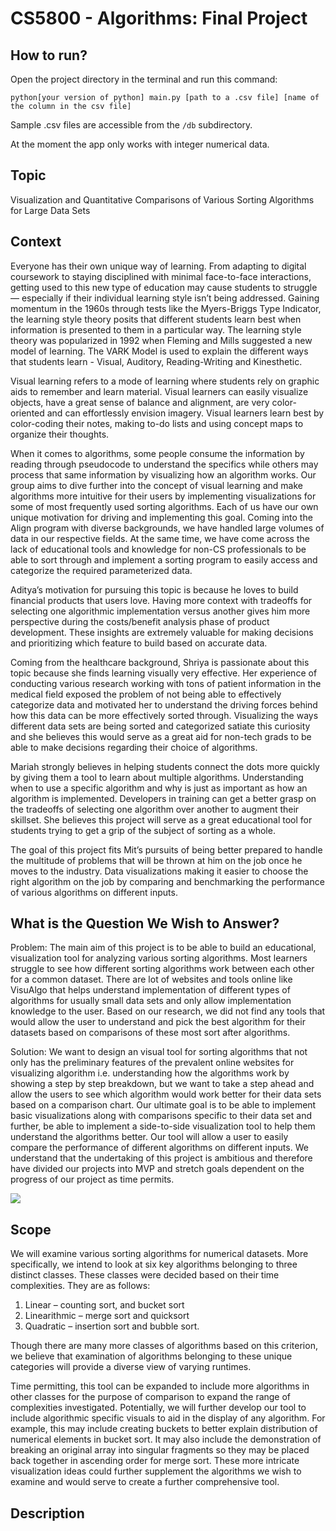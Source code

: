 # CS5800 - Algorithms: Final Project

## How to run?

Open the project directory in the terminal and run this command:

``python[your version of python] main.py [path to a .csv file] [name of the column in the csv file]
``

Sample .csv files are accessible from the ``/db`` subdirectory.

At the moment the app only works with integer numerical data.

## Topic

Visualization and Quantitative Comparisons of Various Sorting Algorithms for Large Data Sets

## Context

Everyone has their own unique way of learning. From adapting to digital coursework to staying disciplined with minimal
face-to-face interactions, getting used to this new type of education may cause students to struggle — especially if
their individual learning style isn’t being addressed. Gaining momentum in the 1960s through tests like the Myers-Briggs
Type Indicator, the learning style theory posits that different students learn best when information is presented to
them in a particular way. The learning style theory was popularized in 1992 when Fleming and Mills suggested a new model
of learning. The VARK Model is used to explain the different ways that students learn - Visual, Auditory,
Reading-Writing and Kinesthetic.

Visual learning refers to a mode of learning where students rely on graphic aids to remember and learn material. Visual
learners can easily visualize objects, have a great sense of balance and alignment, are very color-oriented and can
effortlessly envision imagery. Visual learners learn best by color-coding their notes, making to-do lists and using
concept maps to organize their thoughts.

When it comes to algorithms, some people consume the information by reading through pseudocode to understand the
specifics while others may process that same information by visualizing how an algorithm works. Our group aims to dive
further into the concept of visual learning and make algorithms more intuitive for their users by implementing
visualizations for some of most frequently used sorting algorithms. Each of us have our own unique motivation for
driving and implementing this goal. Coming into the Align program with diverse backgrounds, we have handled large
volumes of data in our respective fields. At the same time, we have come across the lack of educational tools and
knowledge for non-CS professionals to be able to sort through and implement a sorting program to easily access and
categorize the required parameterized data.

Aditya’s motivation for pursuing this topic is because he loves to build financial products that users love. Having more
context with tradeoffs for selecting one algorithmic implementation versus another gives him more perspective during the
costs/benefit analysis phase of product development. These insights are extremely valuable for making decisions and
prioritizing which feature to build based on accurate data.

Coming from the healthcare background, Shriya is passionate about this topic because she finds learning visually very
effective. Her experience of conducting various research working with tons of patient information in the medical field
exposed the problem of not being able to effectively categorize data and motivated her to understand the driving forces
behind how this data can be more effectively sorted through. Visualizing the ways different data sets are being sorted
and categorized satiate this curiosity and she believes this would serve as a great aid for non-tech grads to be able to
make decisions regarding their choice of algorithms.

Mariah strongly believes in helping students connect the dots more quickly by giving them a tool to learn about multiple
algorithms. Understanding when to use a specific algorithm and why is just as important as how an algorithm is
implemented. Developers in training can get a better grasp on the tradeoffs of selecting one algorithm over another to
augment their skillset. She believes this project will serve as a great educational tool for students trying to get a
grip of the subject of sorting as a whole.

The goal of this project fits Mit’s pursuits of being better prepared to handle the multitude of problems that will be
thrown at him on the job once he moves to the industry. Data visualizations making it easier to choose the right
algorithm on the job by comparing and benchmarking the performance of various algorithms on different inputs.

## What is the Question We Wish to Answer?

Problem: The main aim of this project is to be able to build an educational, visualization tool for analyzing various
sorting algorithms. Most learners struggle to see how different sorting algorithms work between each other for a common
dataset. There are lot of websites and tools online like VisuAlgo that helps understand implementation of different
types of algorithms for usually small data sets and only allow implementation knowledge to the user. Based on our
research, we did not find any tools that would allow the user to understand and pick the best algorithm for their
datasets based on comparisons of these most sort after algorithms.

Solution: We want to design an visual tool for sorting algorithms that not only has the preliminary features of the
prevalent online websites for visualizing algorithm i.e. understanding how the algorithms work by showing a step by step
breakdown, but we want to take a step ahead and allow the users to see which algorithm would work better for their data
sets based on a comparison chart. Our ultimate goal is to be able to implement basic visualizations along with
comparisons specific to their data set and further, be able to implement a side-to-side visualization tool to help them
understand the algorithms better. Our tool will allow a user to easily compare the performance of different algorithms
on different inputs. We understand that the undertaking of this project is ambitious and therefore have divided our
projects into MVP and stretch goals dependent on the progress of our project as time permits.



![](https://github.com/mariah-may23/finalproject/blob/main/gif.gif)


## Scope

We will examine various sorting algorithms for numerical datasets.
More specifically, we intend to look at six key algorithms belonging to three distinct classes. These classes were
decided based on their time complexities. They are as follows:

1. Linear – counting sort, and bucket sort
2. Linearithmic – merge sort and quicksort
3. Quadratic – insertion sort and bubble sort.

Though there are many more classes of algorithms based on this criterion, we believe that examination of algorithms
belonging to these unique categories will provide a diverse view of varying runtimes.

Time permitting, this tool can be expanded to include more algorithms in other classes for the purpose of comparison to
expand the range of complexities investigated. Potentially, we will further develop our tool to include algorithmic
specific visuals to aid in the display of any algorithm. For example, this may include creating buckets to better
explain distribution of numerical elements in bucket sort. It may also include the demonstration of breaking an original
array into singular fragments so they may be placed back together in ascending order for merge sort. These more
intricate visualization ideas could further supplement the algorithms we wish to examine and would serve to create a
further comprehensive tool.

## Description



 
